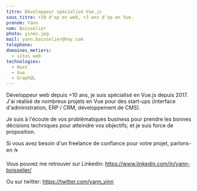 ```yaml
---
titre: Développeur spécialisé Vue.js
sous_titre: +10 d'xp en web, +3 ans d'xp en Vue.
prenom: Yann
nom: Boisselier
photo: yineo.jpg
mail: yann.boisselier@hey.com
telephone:
domaines_metiers:
  - sites web
technologies:
  - Nuxt
  - Vue
  - GraphQL
---
```


Développeur web depuis +10 ans, je suis spécialisé en Vue.js depuis 2017. J'ai réalisé de nombreux projets en Vue pour des start-ups (interface d'administration, ERP / CRM, développement de CMS). 

Je suis à l'écoute de vos problématiques business pour prendre les bonnes décisions techniques pour atteindre vos objectifs; et je suis force de proposition. 

Si vous avez besoin d'un freelance de confiance pour votre projet, parlons-en ☕


Vous pouvez me retrouver sur Linkedin: https://www.linkedin.com/in/yann-boisselier/

Ou sur twitter: https://twitter.com/yann_yinn
